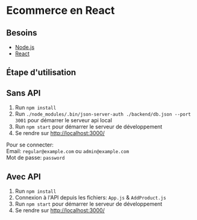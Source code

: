 # Ecommerce en React

## Besoins

* [Node.js](https://nodejs.org/en/)
* [React](https://fr.reactjs.org/)

## Étape d'utilisation
## Sans API

1. Run `npm install`
2. Run `./node_modules/.bin/json-server-auth ./backend/db.json --port 3001` pour démarrer le serveur api local
3. Run `npm start` pour démarrer le serveur de développement
4. Se rendre sur [http://localhost:3000/](http://localhost:3000/)  

Pour se connecter:  
    Email: `regular@example.com` ou `admin@example.com`  
    Mot de passe: `password`

## Avec API
1. Run `npm install`
2. Connexion à l'API depuis les fichiers: `App.js` & `AddProduct.js`
3. Run `npm start` pour démarrer le serveur de développement
4. Se rendre sur [http://localhost:3000/](http://localhost:3000/)
